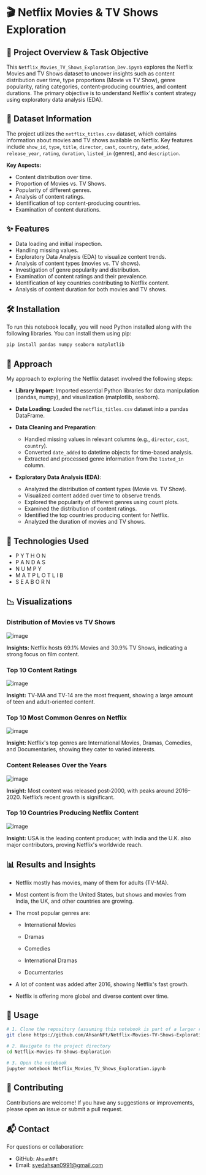 # 🎬 Netflix Movies & TV Shows Exploration

## 📌 Project Overview & Task Objective

This `Netflix_Movies_TV_Shows_Exploration_Dev.ipynb` explores the Netflix Movies and TV Shows dataset to uncover insights such as content distribution over time, type proportions (Movie vs TV Show), genre popularity, rating categories, content-producing countries, and content durations. The primary objective is to understand Netflix's content strategy using exploratory data analysis (EDA).

## 📂 Dataset Information

The project utilizes the `netflix_titles.csv` dataset, which contains information about movies and TV shows available on Netflix. Key features include `show_id`, `type`, `title`, `director`, `cast`, `country`, `date_added`, `release_year`, `rating`, `duration`, `listed_in` (genres), and `description`.

**Key Aspects:**
- Content distribution over time.
- Proportion of Movies vs. TV Shows.
- Popularity of different genres.
- Analysis of content ratings.
- Identification of top content-producing countries.
- Examination of content durations.

## ✨ Features

- Data loading and initial inspection.
- Handling missing values.
- Exploratory Data Analysis (EDA) to visualize content trends.
- Analysis of content types (movies vs. TV shows).
- Investigation of genre popularity and distribution.
- Examination of content ratings and their prevalence.
- Identification of key countries contributing to Netflix content.
- Analysis of content duration for both movies and TV shows.

## 🛠️ Installation

To run this notebook locally, you will need Python installed along with the following libraries. You can install them using pip:
```bash
pip install pandas numpy seaborn matplotlib
```

## 🚀 Approach

My approach to exploring the Netflix dataset involved the following steps:

- **Library Import**: Imported essential Python libraries for data manipulation (pandas, numpy), and visualization (matplotlib, seaborn).
  
- **Data Loading**: Loaded the `netflix_titles.csv` dataset into a pandas DataFrame.

- **Data Cleaning and Preparation**:
  - Handled missing values in relevant columns (e.g., `director`, `cast`, `country`).
  - Converted `date_added` to datetime objects for time-based analysis.
  - Extracted and processed genre information from the `listed_in` column.
    
- **Exploratory Data Analysis (EDA)**:
  - Analyzed the distribution of content types (Movie vs. TV Show).
  - Visualized content added over time to observe trends.
  - Explored the popularity of different genres using count plots.
  - Examined the distribution of content ratings.
  - Identified the top countries producing content for Netflix.
  - Analyzed the duration of movies and TV shows.

## 🧰 Technologies Used
- P Y T H O N
- P A N D A S
- N U M P Y
- M A T P L O T L I B
- S E A B O R N

## 📉 Visualizations
### Distribution of Movies vs TV Shows
![image](https://github.com/user-attachments/assets/140d7e59-b01c-465b-a8bd-e87ebe2f2f8d)

**Insights:** Netflix hosts 69.1% Movies and 30.9% TV Shows, indicating a strong focus on film content.

### Top 10 Content Ratings
![image](https://github.com/user-attachments/assets/cfe987d2-e612-46fe-8cae-72bc925216e1)

**Insight:**  TV-MA and TV-14 are the most frequent, showing a large amount of teen and adult-oriented content.

### Top 10 Most Common Genres on Netflix
![image](https://github.com/user-attachments/assets/92448af5-a8cf-4ef3-8b35-540cb1177d5c)

**Insight:** Netflix's top genres are International Movies, Dramas, Comedies, and Documentaries, showing they cater to varied interests.

### Content Releases Over the Years
![image](https://github.com/user-attachments/assets/189504d7-fc96-4b61-b671-59330b6e989f)

**Insight:** Most content was released post-2000, with peaks around 2016–2020. Netflix’s recent growth is significant.

### Top 10 Countries Producing Netflix Content
![image](https://github.com/user-attachments/assets/3b08a354-9764-4756-8413-72bd1184b6ea)

**Insight:** USA is the leading content producer, with India and the U.K. also major contributors, proving Netflix's worldwide reach.

## 📊 Results and Insights

- Netflix mostly has movies, many of them for adults (TV-MA).

- Most content is from the United States, but shows and movies from India, the UK, and other countries       are growing.

- The most popular genres are:

   - International Movies

   - Dramas

   - Comedies

   - International Dramas

   - Documentaries

- A lot of content was added after 2016, showing Netflix's fast growth.

- Netflix is offering more global and diverse content over time.

## 🧪 Usage

```bash
# 1. Clone the repository (assuming this notebook is part of a larger repository)
git clone https://github.com/AhsanNFt/Netflix-Movies-TV-Shows-Exploration.git

# 2. Navigate to the project directory
cd Netflix-Movies-TV-Shows-Exploration

# 3. Open the notebook
jupyter notebook Netflix_Movies_TV_Shows_Exploration.ipynb

```

## 🤝 Contributing

Contributions are welcome! If you have any suggestions or improvements, please open an issue or submit a pull request.

## 📬 Contact

For questions or collaboration:
- GitHub: `AhsanNFt`
- Email: syedahsan0991@gmail.com

